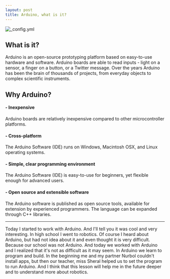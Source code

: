 ```yaml
---
layout: post
title: Arduino, what is it?
---
```


![_config.yml](https://www.arduino.cc/en/uploads/Trademark/ArduinoCommunityLogo.png)

## What is it?

 Arduino is an open-source prototyping platform based on easy-to-use hardware and software. Arduino boards are able to read inputs - light on a sensor, a finger on a button, or a Twitter message.
 Over the years Arduino has been the brain of thousands of projects, from everyday objects to complex scientific instruments. 
 
## Why Arduino?

#### - Inexpensive 

 Arduino boards are relatively inexpensive compared to other microcontroller platforms.

#### - Cross-platform 

 The Arduino Software (IDE) runs on Windows, Macintosh OSX, and Linux operating systems.

#### - Simple, clear programming environment

 The Arduino Software (IDE) is easy-to-use for beginners, yet flexible enough for advanced users.

#### - Open source and extensible software 

 The Arduino software is published as open source tools, available for extension by experienced programmers. The language can be expanded through C++ libraries.

 ---
Today I started to work with Arduino. And I'll tell you it was cool and very interesting. In high school I went to robotics. Of course I heard about Arduino, but had not idea about it and even thought it is very difficult. Because our school was not Arduino. And today we worked with Arduino and I realized that it's not as difficult as it may seem. In Arduino we learn to program and build. In the beginning me and my partner Nurbol couldn't install apps, but then our teacher, miss Sheral helped us to set the program to run Arduino. And I think that this lesson will help me in the future deeper and to understand more about robotics.
